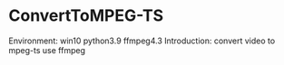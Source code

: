 # ConvertToMPEG-TS
Environment: win10 python3.9 ffmpeg4.3
Introduction: convert video to mpeg-ts use ffmpeg
